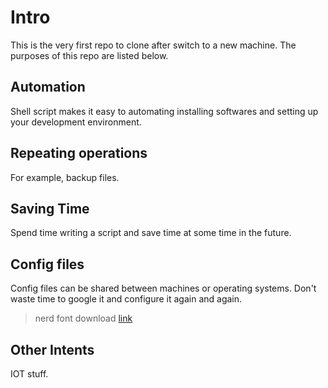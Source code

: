# Intro

This is the very first repo to clone after switch to a new machine. The purposes of this repo are listed below.

## Automation

Shell script makes it easy to automating installing softwares and setting up your development environment. 

## Repeating operations

For example, backup files.

## Saving Time

Spend time writing a script and save time at some time in the future.

## Config files

Config files can be shared between machines or operating systems. Don't waste time to google it and configure it again and again.

> nerd font download [link](https://www.nerdfonts.com/font-downloads)


## Other Intents

IOT stuff.

